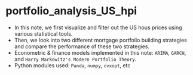 # portfolio_analysis_US_hpi

* In this note, we first visualize and filter out the US hous prices using various statistical tools.
* Then, we look into two different mortgage portfolio building strategies and compare the performance of these two strategies.
* Econometric & finance models implemented in this note: `ARIMA`, `GARCH`, and `Harry Markowitz's Modern Portfolio Theory`.
* Python modules used: `Panda`, `numpy`, `cvxopt`, etc
